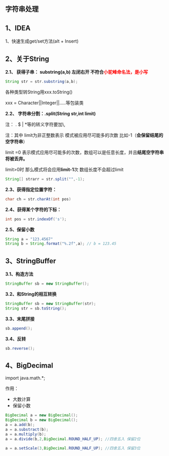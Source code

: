 ## 字符串处理

## 1、IDEA 

1、快速生成get/set方法(alt + Insert)

## 2、关于String

**2.1、 获得子串： substring(a,b)   左闭右开 不符合<font color="red">小驼峰命名法，是小写</font>**

```java
String str = str.substring(a,b);
```

各种类型转String用xxx.toString()

xxx = Character||Integer||.....等包装类



**2.2、 字符串分割：.split(String str,int limit)**

注： .  $  |  *等的转义字符要加\\,

注：其中 limit为非正整数表示 模式被应用尽可能多的次数 比如-1（**会保留结尾的空字符串**）

limit =0 表示模式应用尽可能多的次数，数组可以是任意长度，并且**结尾空字符串将被丢弃。**

limit>0时 那么模式将会应用**limit-1**次 数组长度不会超过limit

```java
String[] strarr = str.split("",-1);
```

**2.3、获得指定位置字符：**

```java
char ch = str.charAt(int pos)
```

**2.4、获得某个字符的下标：**

```java
int pos = str.indexOf('s');
```

**2.5、保留小数**

```java
String a = "123.4567"
String b = String.format("%.2f",a);	// b = 123.45
```



## 3、StringBuffer

**3.1、构造方法**

```java
StringBuffer sb = new StringBuffer();
```

**3.2、和String的相互转换**

```java
StringBuffer sb = new StringBuffer(str);
String str = sb.toString();
```

**3.3、末尾拼接**

```java
sb.append();
```

**3.4、反转**

```java
sb.reverse();
```

## 4、BigDecimal

import java.math.*;

作用： 

+ 大数计算
+ 保留小数

```java
BigDecimal a = new BigDecimal();
BigDecimal b = new BigDecimal();
a = a.add(b);
a = a.substract(b);
a = a.multiply(b);
a = a.divide(b,2,BigDecimal.ROUND_HALF_UP);	//四舍五入 保留2位

a = a.setScale(3,BigDecimal.ROUND_HALF_UP); //四舍五入 保留3位
```

